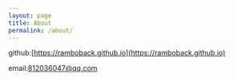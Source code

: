 ```yaml
---
layout: page
title: About
permalink: /about/
---
```

github:[https://ramboback.github.io](https://ramboback.github.io)

email:812036047@qq.com
